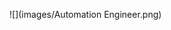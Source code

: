 ![](images/Automation Engineer.png)

<p>
  <div class="loader">
    <div class="item item-1">
      <div class="lighter"></div>
      <div class="darker"></div>
    </div>
    <div class="item item-2">
      <div class="lighter"></div>
      <div class="darker"></div>
    </div>
    <div class="item item-3">
      <div class="lighter"></div>
      <div class="darker"></div>
    </div>
    <div class="item item-4">
      <div class="lighter"></div>
      <div class="darker"></div>
    </div>
    <div class="item item-5">
      <div class="lighter"></div>
      <div class="darker"></div>
    </div>
    <div class="item item-6">
      <div class="lighter"></div>
      <div class="darker"></div>
    </div>
    <div class="item item-7">
      <div class="lighter"></div>
      <div class="darker"></div>
    </div>
    <div class="item item-8">
      <div class="lighter"></div>
      <div class="darker"></div>
    </div>
    <div class="item item-9">
      <div class="lighter"></div>
      <div class="darker"></div>
    </div>
    <div class="item item-10">
      <div class="lighter"></div>
      <div class="darker"></div>
    </div>
    <div class="item item-11">
      <div class="lighter"></div>
      <div class="darker"></div>
    </div>
    <div class="item item-12">
      <div class="lighter"></div>
      <div class="darker"></div>
    </div>
    <div class="item item-13">
      <div class="lighter"></div>
      <div class="darker"></div>
    </div>
    <div class="item item-14">
      <div class="lighter"></div>
      <div class="darker"></div>
    </div>
    <div class="item item-15">
      <div class="lighter"></div>
      <div class="darker"></div>
    </div>
    <div class="item item-16">
      <div class="lighter"></div>
      <div class="darker"></div>
    </div>
    <div class="item item-17">
      <div class="lighter"></div>
      <div class="darker"></div>
    </div>
    <div class="item item-18">
      <div class="lighter"></div>
      <div class="darker"></div>
    </div>
    <div class="item item-19">
      <div class="lighter"></div>
      <div class="darker"></div>
    </div>
    <div class="item item-20">
      <div class="lighter"></div>
      <div class="darker"></div>
    </div>
    <div class="item item-21">
      <div class="lighter"></div>
      <div class="darker"></div>
    </div>
      <div class="item item-22">
        <div class="lighter"></div>
        <div class="darker"></div>
     </div>
     <div class="item item-23">
       <div class="lighter"></div>
       <div class="darker"></div>
      </div>
      <div class="item item-24">
       <div class="lighter"></div>
       <div class="darker"></div>
     </div>
     <div class="item item-25">
        <div class="lighter"></div>
        <div class="darker"></div>
     </div>
  </div>
</p>
